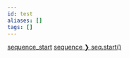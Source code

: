 ```yaml
---
id: test
aliases: []
tags: []
---
```


[sequence_start](dv/uvm/sequence.md)
[sequence ❯ seq.start()](dv/uvm/sequence.md#seqstart)
